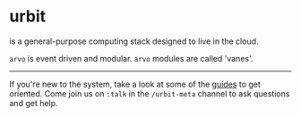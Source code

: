 urbit
=====

is a general-purpose computing stack designed to live in the cloud.

<list dataPreview="true"></list>

`arvo` is event driven and modular. `arvo` modules are called 'vanes'.

<list dataPath="/pub/doc/arvo" dataPreview="true"></list>

------------------------------------------------------------------------

If you're new to the system, take a look at some of the
[guides](doc/guide) to get oriented. Come join us on `:talk` in the
`/urbit-meta` channel to ask questions and get help.
